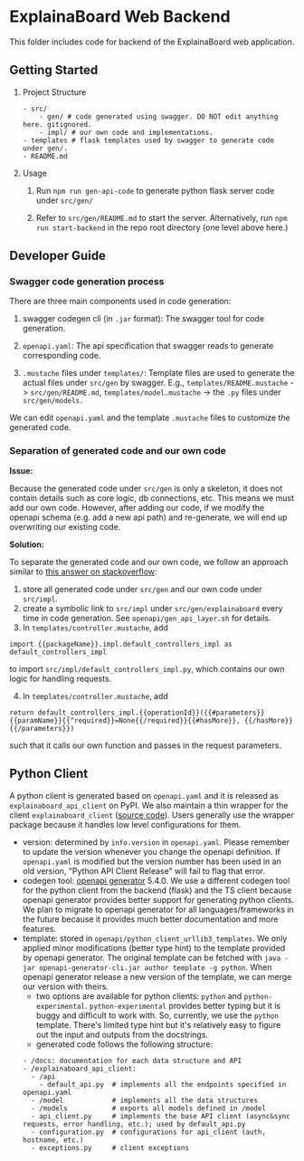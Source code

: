 # ExplainaBoard Web Backend

This folder includes code for backend of the ExplainaBoard web application. 

## Getting Started

1.  Project Structure

    ```
    - src/
        - gen/ # code generated using swagger. DO NOT edit anything here. gitignored.
        - impl/ # our own code and implementations.
    - templates # flask templates used by swagger to generate code under gen/.
    - README.md
    ```

2.  Usage

    1. Run `npm run gen-api-code` to generate python flask server code under `src/gen/`

    2. Refer to `src/gen/README.md` to start the server. Alternatively, run `npm run start-backend` in the repo root directory (one level above here.)

## Developer Guide

### Swagger code generation process
There are three main components used in code generation:
1. swagger codegen cli (in `.jar` format): The swagger tool for code generation.

2. `openapi.yaml`: The api specification that swagger reads to generate corresponding code.

3. `.mustache` files under `templates/`: Template files are used to generate the actual files under `src/gen` by swagger. E.g., `templates/README.mustache` -> `src/gen/README.md`, `templates/model.mustache` -> the `.py` files under `src/gen/models.`

We can edit `openapi.yaml` and the template `.mustache` files to customize the generated code.

### Separation of generated code and our own code
**Issue:**

Because the generated code under `src/gen` is only a skeleton, it does not contain details such as core logic, db connections, etc. This means we must add our own code. However, after adding our code, if we modify the openapi schema (e.g. add a new api path) and re-generate, we will end up overwriting our existing code.

**Solution:**

To separate the generated code and our own code, we follow an approach similar to [this answer on stackoverflow](https://stackoverflow.com/questions/45680298/cleanest-way-to-glue-generated-flask-app-code-swagger-codegen-to-backend-imple/47554626#47554626):

1. store all generated code under `src/gen` and our own code under `src/impl`.
2. create a symbolic link to `src/impl` under `src/gen/explainaboard` every time in code generation. See `openapi/gen_api_layer.sh` for details.
3. In `templates/controller.mustache`, add 

```import {{packageName}}.impl.default_controllers_impl as default_controllers_impl```  

to import `src/impl/default_controllers_impl.py`, which contains our own logic for handling requests. 

4. In `templates/controller.mustache`, add  

```return default_controllers_impl.{{operationId}}({{#parameters}}{{paramName}}{{^required}}=None{{/required}}{{#hasMore}}, {{/hasMore}}{{/parameters}})```

such that it calls our own function and passes in the request parameters.


## Python Client
A python client is generated based on `openapi.yaml` and it is released as `explainaboard_api_client` on PyPI. We also maintain a thin wrapper for the client `explainaboard_client` ([source code](https://github.com/neulab/explainaboard_client)). Users generally use the wrapper package because it handles low level configurations for them.
- version: determined by `info.version` in `openapi.yaml`. Please remember to update the version whenever you change the openapi definition. If `openapi.yaml` is modified but the version number has been used in an old version, "Python API Client Release" will fail to flag that error.
- codegen tool: [openapi generator](https://github.com/OpenAPITools/openapi-generator) 5.4.0. We use a different codegen tool for the python client from the backend (flask) and the TS client because openapi generator provides better support for generating python clients. We plan to migrate to openapi generator for all languages/frameworks in the future because it provides much better documentation and more features.
- template: stored in `openapi/python_client_urllib3_templates`. We only applied minor modifications (better type hint) to the template provided by openapi generator. The original template can be fetched with `java -jar openapi-generator-cli.jar author template -g python`. When openapi generator release a new version of the template, we can merge our version with theirs.
  - two options are available for python clients: `python` and `python-experimental`. `python-experimental` provides better typing but it is buggy and difficult to work with. So, currently, we use the `python` template. There's limited type hint but it's relatively easy to figure out the input and outputs from the docstrings.
  - generated code follows the following structure:
  ```
  - /docs: documentation for each data structure and API
  - /explainaboard_api_client:
    - /api
      - default_api.py  # implements all the endpoints specified in openapi.yaml
    - /model            # implements all the data structures
    - /models           # exports all models defined in /model
    - api_client.py     # implements the base API client (async&sync requests, error handling, etc.); used by default_api.py
    - configuration.py  # configurations for api_client (auth, hostname, etc.)
    - exceptions.py     # client exceptions
  ```